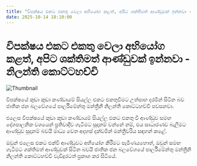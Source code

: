 ```yaml
---
title: "විපක්ෂය එකට එකතු වෙලා අභියෝග කළත්, අපිට ශක්තිමත් ආණ්ඩුවක් ඉන්නවා - නිලන්ති කොට්ටහච්චි"
date: 2025-10-14 18:10:00
---
```


# විපක්ෂය එකට එකතු වෙලා අභියෝග කළත්, අපිට ශක්තිමත් ආණ්ඩුවක් ඉන්නවා - නිලන්ති කොට්ටහච්චි

![Thumbnail](https://helakuru.sgp1.cdn.digitaloceanspaces.com/esana/images/lib/nilanthi-kottahachchi-yu.jpg)

විපක්ෂයේ කුඩා කුඩා කණ්ඩායම් සියල්ල එකට එකතුවීමට උත්සාහ දරමින් සිටින බව ජාතික ජන බලවේගයේ පාර්ලිමේන්තු මන්ත්‍රීනි නිලන්ති කොට්ටහච්චි පවසනවා.

එලෙස විපක්ෂයේ කුඩා කුඩා කණ්ඩායම් සියල්ල එකට එකතු වී ආණ්ඩුව සමඟ දේශපාලනික වශයෙන් ප්‍රතිවාදීව ගැටීමට සූදානම් වන්නේ නම්, එය සාධාරණව බැලීමට ආණ්ඩුව සූදානම් බවයි මාධ්‍ය වෙත අදහස් දක්වමින් මන්ත්‍රීවරිය සඳහන් කළේ.

ඔවුන් එලෙස එකට එක්වී ආණ්ඩුවට අභියෝග කිරීමට පැමිණයහොත්, ඔවුන් සමඟ ගැටීමට ශක්තිමත් ආණ්ඩුවක් සිටින බවයි ජාතික ජන බලවේගයේ පාර්ලිමේන්තු මන්ත්‍රීනි නිලන්ති කොට්ටහච්චි වැඩිදුරටත් ප්‍රකාශ කර සිටියේ.

